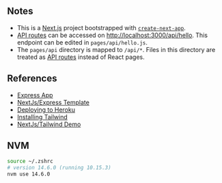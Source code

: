 ## Notes
- This is a [Next.js](https://nextjs.org/) project bootstrapped with [`create-next-app`](https://github.com/vercel/next.js/tree/canary/packages/create-next-app).
- [API routes](https://nextjs.org/docs/api-routes/introduction) can be accessed on [http://localhost:3000/api/hello](http://localhost:3000/api/hello). This endpoint can be edited in `pages/api/hello.js`.
- The `pages/api` directory is mapped to `/api/*`. Files in this directory are treated as [API routes](https://nextjs.org/docs/api-routes/introduction) instead of React pages.

## References
- [Express App](https://github.com/imranhsayed/next-js-app/blob/master/pages/index.js)
- [NextJs/Express Template](https://github.com/alexey-dc/nextjs_express_template)
- [Deploying to Heroku](https://mariestarck.com/deploy-your-next-js-app-to-heroku-in-5-minutes/)
- [Installing Tailwind](https://tailwindcss.com/docs/guides/nextjs)
- [NextJs/Tailwind Demo](https://github.com/vercel/next.js/tree/canary/examples/with-tailwindcss)

## NVM
```bash
source ~/.zshrc
# version 14.6.0 (running 10.15.3)
nvm use 14.6.0
```